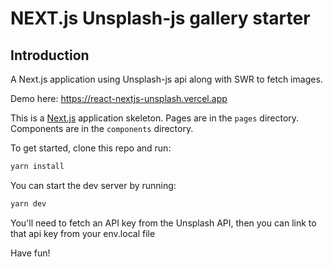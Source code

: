 # NEXT.js Unsplash-js gallery starter

## Introduction
A Next.js application using Unsplash-js api along with SWR to fetch images.

Demo here: https://react-nextjs-unsplash.vercel.app

This is a [Next.js][next] application skeleton. 
Pages are in the `pages` directory. 
Components are in the `components` directory.

To get started, clone this repo and run:

```bash
yarn install
```

You can start the dev server by running:


```bash
yarn dev
```

You'll need to fetch an API key from the Unsplash API, then you can link to that api key from your env.local file

Have fun!

[next]: https://nextjs.org
[unsplash]: https://unsplash.com/documentation
